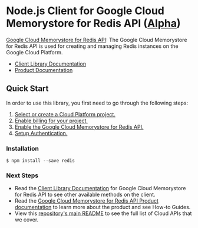 # Node.js Client for Google Cloud Memorystore for Redis API ([Alpha](https://github.com/GoogleCloudPlatform/google-cloud-node#versioning))

[Google Cloud Memorystore for Redis API][Product Documentation]:
The Google Cloud Memorystore for Redis API is used for creating and managing
Redis instances on the Google Cloud Platform.
- [Client Library Documentation][]
- [Product Documentation][]

## Quick Start
In order to use this library, you first need to go through the following
steps:

1. [Select or create a Cloud Platform project.](https://console.cloud.google.com/project)
2. [Enable billing for your project.](https://cloud.google.com/billing/docs/how-to/modify-project#enable_billing_for_a_project)
3. [Enable the Google Cloud Memorystore for Redis API.](https://console.cloud.google.com/apis/api/redis)
4. [Setup Authentication.](https://googlecloudplatform.github.io/google-cloud-node/#/docs/google-cloud/master/guides/authentication)

### Installation
```
$ npm install --save redis
```

### Next Steps
- Read the [Client Library Documentation][] for Google Cloud Memorystore for Redis API
  to see other available methods on the client.
- Read the [Google Cloud Memorystore for Redis API Product documentation][Product Documentation]
  to learn more about the product and see How-to Guides.
- View this [repository's main README](https://github.com/GoogleCloudPlatform/google-cloud-node/blob/master/README.md)
  to see the full list of Cloud APIs that we cover.

[Client Library Documentation]: https://googlecloudplatform.github.io/google-cloud-node/#/docs/redis
[Product Documentation]: https://cloud.google.com/redis